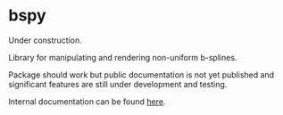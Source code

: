 # bspy
Under construction. 

Library for manipulating and rendering non-uniform b-splines.

Package should work but public documentation is not yet published and significant features are still under development and testing.

Internal documentation can be found [here](docs/index.html).